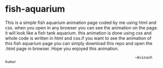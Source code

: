 # fish-aquarium
This is a simple fish aquarium animation page coded by me using html and css. when you open in any browser you can see the animation on the page.
it will look like a fish tank aquarium.
this animation is done using css and whole code is written in html and css.if you want to see the animation of this fish aquarium page you can simply download this repo and open the .html page in browser.
Hope you enjoyed this animation.

                      
                                        
                                                               ~Avinash kumar























































